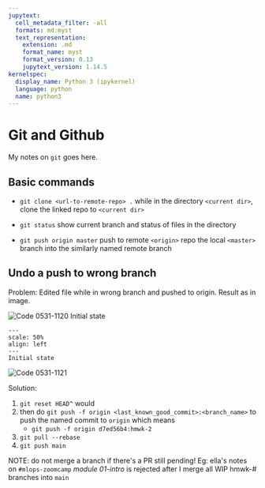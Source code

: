 ```yaml
---
jupytext:
  cell_metadata_filter: -all
  formats: md:myst
  text_representation:
    extension: .md
    format_name: myst
    format_version: 0.13
    jupytext_version: 1.14.5
kernelspec:
  display_name: Python 3 (ipykernel)
  language: python
  name: python3
---
```


# Git and Github

My notes on `git` goes here.

## Basic commands

* `git clone <url-to-remote-repo> .`
  while in the directory `<current dir>`, clone the linked repo to `<current dir>`

* `git status`
  show current branch and status of files in the directory
  
* `git push origin master`
  push to remote `<origin>` repo the local `<master>` branch into the similarly named remote branch


## Undo a push to wrong branch

Problem: Edited file while in wrong branch and pushed to origin. Result as in image.

![Code 0531-1120](https://github.com/ellacharmed/today-I-learned/assets/6437860/bb67f2f9-1916-4c66-9332-44da7057f730)
Initial state

```{figure} https://github.com/ellacharmed/today-I-learned/assets/6437860/bb67f2f9-1916-4c66-9332-44da7057f730
---
scale: 50%
align: left
---
Initial state
```

![Code 0531-1121](https://github.com/ellacharmed/today-I-learned/assets/6437860/ba2148bc-ff1c-4cb8-bb06-9b7332864452)

Solution:
1. `git reset HEAD^` would 
1. then do `git push -f origin <last_known_good_commit>:<branch_name>` to push the named commit to `origin` which means
   - `git push -f origin d7ed56b4:hmwk-2`
1. `git pull --rebase`
1. `git push main`

NOTE: do not merge a branch if there's a PR still pending!
Eg: ella's notes on `#mlops-zoomcamp` _module 01-intro_ is rejected after I merge all WIP hmwk-# branches into `main`
